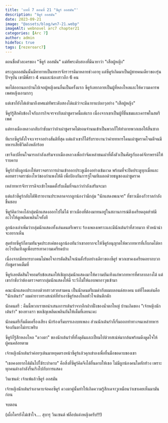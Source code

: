 ```yaml
---
title: 'บทที่ 7 ตอนที่ 21 "ซีคูร์ ออสมัน"'
description: "ซีคูร์ ออสมัน"
date: 2023-09-21
image: "@assets/blog/wn7-21.webp"
imageAlt: webnovel arc7 chapter21
categories: [Arc 7]
author: admin
hideToc: true
tags: [rezeroarc7]
---
```


ตอนชื่อตัวละครของ "ซีคูร์ ออสมัน" แม่ทัพระดับสองที่มีฉายาว่า "เสือผู้หญิง"

ตระกูลออสมันนั้นมีทายาทเป็นทหารจักรวรรดิมาหลายช่วงอายุ แต่ซีคูร์เกิดมาเป็นผู้ชายคนเดียวของรุ่นปัจจุบัน เขามีพี่สาว 4 คนและน้องสาวอีก 6 คน

พอได้ออกนอกบ้านไปเจอผู้หญิงคนอื่นเป็นครั้งแรก ซีคูร์เลยกลายเป็นผู้ที่หลงใหลและให้ความเคารพเพศหญิงเอามากๆ

แต่เขาก็ยังไต่เต้ามาถึงยศแม่ทัพระดับสองได้แม้ว่าจะมีฉายาแปลกๆอย่าง "เสือผู้หญิง"

ซีคูร์รู้สึกคับข้องใจกับภารกิจเจรจากับเผ่าชูดราคนี้แต่แรก เนื่องจากเขาเป็นผู้ที่ชื่นชมและเคารพในสตรีเพศ

แต่ทางเมืองหลวงกลับกำชับมาว่าถ้าเผ่าชูดราคไม่ยอมจำนนเข้าเป็นพวกก็ให้ทำลายพวกเธอให้สิ้นซาก

ทีแรกซีคูร์ตั้งใจจะเจรจาอย่างสันติที่สุด แต่แล้วเขาก็ได้รับรายงานว่าค่ายทหารโดนเผ่าชูดราคโจมตีจนมีทหารเสียชีวิตถึงหลักร้อย

เขาจึงเปลี่ยนใจมารอกำลังเสริมจากเมืองหลวงเพื่อกำจัดเหล่าชนเผ่าที่ตั้งตัวเป็นศัตรูกับองค์จักรพรรดิให้ราบคาบ

ซีคูร์กำชับลูกน้องให้ตรวจตราการผ่านเข้าออกประตูเมืองอย่างเข้มงวด พร้อมที่จะปิดประตูทุกเมื่อและคอยตรวจตราช่องโหว่ของกำแพงให้ดี เพื่อป้องกันการจู่โจมทีเผลอด้วยธนูของเผ่าชูดราค

เหล่าทหารจักรวรรดิจะเข้าโหมดตั้งรับเต็มที่จนกว่ากำลังเสริมจะมา

แต่แล้วซีคูร์กลับได้ฟังรายงานประหลาดจากลูกน้องว่ามีกลุ่ม "นักแสดงพเนจร" ที่ชาวเมืองกัวราลกำลังชื่นชอบ

ซีคูร์คิดว่าคงไล่กลุ่มนักแสดงออกไปไม่ได้ ชาวเมืองที่ต้องมาทนอยู่ในสถานการณ์ตึงเครียดอุตส่าห์มีอะไรให้ดูเพลิดเพลินใจทั้งที

ลูกน้องเล่าเพิ่มว่ากลุ่มนักแสดงทั้งเล่นดนตรีเพราะ ร้องเพลงเพราะและมีนักเต้นรำที่สวยมาก หัวหน้าน่าจะอยากเห็น

สุดท้ายซีคูร์ก็ตามทันจุดประสงค์ของลูกน้องทันว่าเขาอยากจะให้ซีคูร์อนุญาตให้พวกทหารที่เก็บกดได้หาอะไรบันเทิงดูเพื่อบรรเทาความเครียดบ้าง

เนื่องจากมีทหารบางคนไม่พอใจการตัดสินใจเน้นตั้งรับอย่างเดียวของซีคูร์ พวกเขาคงเครียดอยากบวกกับชูดราคเต็มที่

ซีคูร์เลยตัดสินใจยอมรับข้อเสนอให้เชิญกลุ่มนักแสดงมาให้ความบันเทิงแก่พวกทหารที่ศาลากลางได้ แต่เขากำชับว่าต้องตรวจตรากลุ่มนักแสดงให้ดี ระวังไม่ให้แอบพกอาวุธเข้ามา

คณะนักแสดงประกอบด้วยสาวสวยสามคน เป็นนักดนตรีผมดำกับผมบลอนด์สองคน แต่ที่โดดเด่นคือ "นักเต้นรำ" ผมดำยาวทรงสเน่ห์ที่ทำเอาซีคูร์หลงใหลหัวใจเต้นตึกตัก

นักดนตรี : คืนนี้พวกเราขอนำเสนอการเต้นรำจากอีกฝากฝั่งของน้ำตกใหญ่ บ้านเกิดของ "เจ้าหญิงนักเต้นรำ" ของทางเรา ขอเชิญเพลิดเพลินกันให้เต็มที่เลยนะคะ

นักดนตรีเริ่มดีดเครื่องเสียง นักร้องเริ่มบรรเลงบทเพลง ส่วนนักเต้นรำก็เริ่มออกท่าทางจนเหล่าทหารจ้องกันตาไม่กระพริบ

ซีคูร์ก็รู้สึกหลงใหล "ดวงตา" ของนักเต้นรำที่ทั้งดุดันและเปี่ยมไปด้วยสเน่ห์มากล้นพร้อมดึงดูดใจให้ผู้คนคล้อยตาม

เจ้าหญิงนักเต้นรำค่อยๆเต้นมาหยุดตรงหน้าซีคูร์แล้วคุกเข่าลงเพื่อยื่นมือขอดาบของเขา

"เธอคงอยากได้มันไปใช้ระบำดาบ" คือสิ่งที่ซีคูร์คิดจึงได้ยื่นดาบให้เธอ ไม่มีลูกน้องคนใดทักท้วง เพราะทุกคนต่างกำลังรื่นเริงไปกับการแสดง

วินเซนต์: เจ้าแพ้แล้วซีคูร์ ออสมัน

เจ้าหญิงนักเต้นรำเอาดาบจ่อคอซีคูร์ ดวงตาคู่นั้นทำให้เกิดความรู้สึกเดจาวูเหมือนว่าเขาเคยเห็นมามันก่อน

จบตอน

(เผื่อใครยังไม่เข้าใจ.... สุบารุ วินเซนต์ ฟล็อปแต่งหญิงครับ!!!)